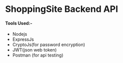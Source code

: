 # ShoppingSite Backend API

#### Tools Used:-

* Nodejs
* ExpressJs
* CryptoJs(for password encryption)
* JWT(json web token)
* Postman (for api testing)

